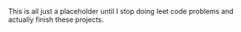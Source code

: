 This is all just a placeholder until I stop doing leet code problems and actually finish these projects.
